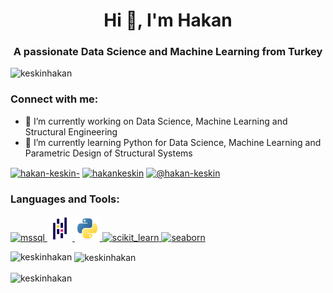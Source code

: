 <h1 align="center">Hi 👋, I'm Hakan</h1>
<h3 align="center">A passionate Data Science and Machine Learning from Turkey</h3>

<p align="left"> <img src="https://komarev.com/ghpvc/?username=keskinhakan&label=Profile%20views&color=0e75b6&style=flat" alt="keskinhakan" /> </p>

<h3 align="left">Connect with me:</h3>
<p align="left">


- 🔭 I’m currently working on Data Science, Machine Learning and Structural Engineering
- 🌱 I’m currently learning Python for Data Science, Machine Learning and Parametric Design of Structural Systems


<a href="https://linkedin.com/in/hakan-keskin-" target="blank"><img align="center" src="https://raw.githubusercontent.com/rahuldkjain/github-profile-readme-generator/master/src/images/icons/Social/linked-in-alt.svg" alt="hakan-keskin-" height="30" width="40" /></a>
<a href="https://kaggle.com/hakankeskin" target="blank"><img align="center" src="https://raw.githubusercontent.com/rahuldkjain/github-profile-readme-generator/master/src/images/icons/Social/kaggle.svg" alt="hakankeskin" height="30" width="40" /></a>
<a href="https://medium.com/@hakan-keskin" target="blank"><img align="center" src="https://raw.githubusercontent.com/rahuldkjain/github-profile-readme-generator/master/src/images/icons/Social/medium.svg" alt="@hakan-keskin" height="30" width="40" /></a>
</p>

<h3 align="left">Languages and Tools:</h3>
<p align="left"> <a href="https://www.microsoft.com/en-us/sql-server" target="_blank" rel="noreferrer"> <img src="https://www.svgrepo.com/show/303229/microsoft-sql-server-logo.svg" alt="mssql" width="40" height="40"/> </a> <a href="https://pandas.pydata.org/" target="_blank" rel="noreferrer"> <img src="https://raw.githubusercontent.com/devicons/devicon/2ae2a900d2f041da66e950e4d48052658d850630/icons/pandas/pandas-original.svg" alt="pandas" width="40" height="40"/> </a> <a href="https://www.python.org" target="_blank" rel="noreferrer"> <img src="https://raw.githubusercontent.com/devicons/devicon/master/icons/python/python-original.svg" alt="python" width="40" height="40"/> </a> <a href="https://scikit-learn.org/" target="_blank" rel="noreferrer"> <img src="https://upload.wikimedia.org/wikipedia/commons/0/05/Scikit_learn_logo_small.svg" alt="scikit_learn" width="40" height="40"/> </a> <a href="https://seaborn.pydata.org/" target="_blank" rel="noreferrer"> <img src="https://seaborn.pydata.org/_images/logo-mark-lightbg.svg" alt="seaborn" width="40" height="40"/> </a> </p>

<p><img align="left" src="https://github-readme-stats.vercel.app/api/top-langs?username=keskinhakan&show_icons=true&locale=en&layout=compact" alt="keskinhakan" /></p>

<p>&nbsp;<img align="center" src="https://github-readme-stats.vercel.app/api?username=keskinhakan&show_icons=true&locale=en" alt="keskinhakan" /></p>

<p><img align="center" src="https://github-readme-streak-stats.herokuapp.com/?user=keskinhakan&" alt="keskinhakan" /></p>


